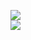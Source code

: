 [![](https://img.shields.io/badge/Made%20With-Github%20Spray-lightgrey.svg?style=for-the-badge&logo=github)](https://github.com/Annihil/github-spray#29413)  
[![](https://i.imgur.com/2DrTn0Z.gif)](https://github.com/Annihil/github-spray)